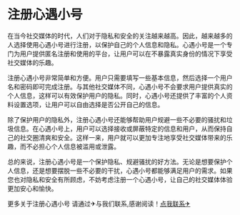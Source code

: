# 注册心遇小号

在当今社交媒体的时代，人们对于隐私和安全的关注越来越高。因此，越来越多的人选择使用心遇小号进行注册，以保护自己的个人信息和隐私。心遇小号是一个专门为用户提供匿名注册和使用的平台，让用户可以在不暴露真实身份的情况下享受社交媒体的乐趣。

注册心遇小号非常简单和方便。用户只需要填写一些基本信息，然后选择一个用户名和密码即可完成注册。与其他社交媒体不同，心遇小号不会要求用户提供真实的个人信息，这样可以有效保护用户的隐私。同时，心遇小号还提供了丰富的个人资料设置选项，让用户可以自由选择是否公开自己的信息。

除了保护用户的隐私外，注册心遇小号还能够帮助用户规避一些不必要的骚扰和垃圾信息。在心遇小号上，用户可以选择接收或屏蔽特定的信息和用户，从而保持自己的社交圈清爽和安全。这样一来，用户就可以更加专注地享受社交媒体带来的乐趣，而不必担心个人信息被滥用或泄露。

总的来说，注册心遇小号是一个保护隐私、规避骚扰的好方法。无论是想要保护个人信息，还是想要摆脱一些不必要的干扰，心遇小号都能够满足用户的需求。如果您也对隐私和安全有所顾虑，不妨考虑注册一个心遇小号，让自己的社交媒体体验更加安心和愉快。

更多关于注册心遇小号 请通过✈与我们联系,感谢阅读！[点我联系✈](https://news.k02.cc)